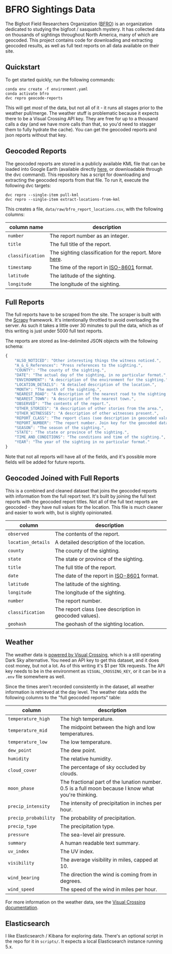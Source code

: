# BFRO Sightings Data

The Bigfoot Field Researchers Organization ([BFRO](http://www.bfro.net/)) is an organization dedicated to studying the bigfoot / sasquatch mystery.
It has collected data on thousands of sightings throughout North America, many of which are geocoded.
This project contains code for downloading and extracting geocoded results, as well as full text reports on all data available on their site.

## Quickstart

To get started quickly, run the following commands:

```shell
conda env create -f environment.yaml
conda activate bfro
dvc repro geocode-reports
```

This will get _most_ of the data, but not all of it - it runs all stages prior to the weather pull/merge.
The weather stuff is problematic because it expects there to be a Visual Crossing API key.
They are free for up to a thousand calls a day (and we have more calls than that, so you'd need to stagger them to fully hydrate the cache).
You can get the geocoded reports and json reports without that key.
## Geocoded Reports

The geocoded reports are stored in a publicly available KML file that can be loaded into Google Earth (available directly [here](http://www.bfro.net/news/google_earth.asp), or downloadable through the dvc command).
This repository has a script for downloading and extracting the geocoded reports from that file.
To run it, execute the following dvc targets:

```shell
dvc repro --single-item pull-kml
dvc repro --single-item extract-locations-from-kml
```

This creates a file, `data/raw/bfro_report_locations.csv`, with the following columns:

| column name      | description                                                                                    |
| ---------------- | ---------------------------------------------------------------------------------------------- |
| `number`         | The report number as an integer.                                                               |
| `title`          | The full title of the report.                                                                  |
| `classification` | The sighting classification for the report. More [here](http://www.bfro.net/GDB/classify.asp). |
| `timestamp`      | The time of the report in [ISO-8601](https://en.wikipedia.org/wiki/ISO_8601) format.           |
| `latitude`       | The latitude of the sighting.                                                                  |
| `longitude`      | The longitude of the sighting.                                                                 |

## Full Reports

The full reports have to be scraped from the site.
The scraper is built with the [Scrapy](https://scrapy.org/) framework.
It's intentionally throttled to avoid overloading the server.
As such it takes a little over 30 minutes to pull the data, which as of this writing is just under 5000 full text reports.

The reports are stored as line-delimited JSON objects with the following schema:

```javascript
{
    "ALSO_NOTICED": "Other interesting things the witness noticed.",
    "A_&_G_References": "Press references to the sighting.",
    "COUNTY": "The county of the sighting.",
    "DATE": "The actual day of the sighting, in no particular format.",
    "ENVIRONMENT": "A description of the environment for the sighting.",
    "LOCATION_DETAILS": "A detailed description of the location.",
    "MONTH": "The month of the sighting.",
    "NEAREST_ROAD": "A description of the nearest road to the sighting.",
    "NEAREST_TOWN": "A description of the nearest town.",
    "OBSERVED": "The contents of the report.",
    "OTHER_STORIES": "A description of other stories from the area.",
    "OTHER_WITNESSES": "A description of other witnesses present.",
    "REPORT_CLASS": "The report class (see description in geocoded values).",
    "REPORT_NUMBER": "The report number. Join key for the geocoded dataset.",
    "SEASON": "The season of the sighting.",
    "STATE": "The state or province of the sighting.",
    "TIME_AND_CONDITIONS": "The conditions and time of the sighting.",
    "YEAR": "The year of the sighting in no particular format."
}
```

Note that not all reports will have all of the fields, and it's possible more fields will be added for future reports.

## Geocoded Joined with Full Reports

This is a combined and cleaned dataset that joins the geocoded reports with information from the full report text.
It's built by joining the full text reports with the geocoded report titles.
Not all of the full text reports are geocoded - they have null values for the location.
This file is much cleaner and easier to work with, but is slightly opinionated.

| column             | description                                                                          |
| ------------------ | ------------------------------------------------------------------------------------ |
| `observed`         | The contents of the report.                                                          |
| `location_details` | A detailed description of the location.                                              |
| `county`           | The county of the sighting.                                                          |
| `state`            | The state or province of the sighting.                                               |
| `title`            | The full title of the report.                                                        |
| `date`             | The date of the report in [ISO-8601](https://en.wikipedia.org/wiki/ISO_8601) format. |
| `latitude`         | The latitude of the sighting.                                                        |
| `longitude`        | The longitude of the sighting.                                                       |
| `number`           | The report number.                                                                   |
| `classification`   | The report class (see description in geocoded values).                               |
| `geohash`          | The geohash of the sighting location.                                                |

## Weather

The weather data is [powered by Visual Crossing](https://www.visualcrossing.com/resources/blog/how-to-replace-the-dark-sky-api-using-the-visual-crossing-timeline-weather-api/), which is a still operating Dark Sky alternative.
You need an API key to get this dataset, and it does cost money, but not a lot.
As of this writing it's $1 per 10k requests.
The API key needs to be in the environment as `VISUAL_CROSSING_KEY`, or it can be in a `.env` file somewhere as well.

Since the times aren't recorded consistently in the dataset, all weather information is retrieved at the day level.
The weather data adds the following columns to the "full geocoded reports" table:

| column               | description                                                                                         |
| -------------------- | --------------------------------------------------------------------------------------------------- |
| `temperature_high`   | The high temperature.                                                                               |
| `temperature_mid`    | The midpoint between the high and low temperatures.                                                 |
| `temperature_low`    | The low temperature.                                                                                |
| `dew_point`          | The dew point.                                                                                      |
| `humidity`           | The relative humidity.                                                                              |
| `cloud_cover`        | The percentage of sky occluded by clouds.                                                           |
| `moon_phase`         | The fractional part of the lunation number. 0.5 is a full moon because I know what you're thinking. |
| `precip_intensity`   | The intensity of precipitation in inches per hour.                                                  |
| `precip_probability` | The probability of precipitation.                                                                   |
| `precip_type`        | The precipitation type.                                                                             |
| `pressure`           | The sea-level air pressure.                                                                         |
| `summary`            | A human readable text summary.                                                                      |
| `uv_index`           | The UV index.                                                                                       |
| `visibility`         | The average visibility in miles, capped at 10.                                                      |
| `wind_bearing`       | The direction the wind is coming from in degrees.                                                   |
| `wind_speed`         | The speed of the wind in miles per hour.                                                            |

For more information on the weather data, see the [Visual Crossing documentation](https://www.visualcrossing.com/resources/documentation/weather-api/timeline-weather-api/).

## Elasticsearch

I like Elasticsearch / Kibana for exploring data.
There's an optional script in the repo for it in `scripts/`.
It expects a local Elasticsearch instance running 5.x.